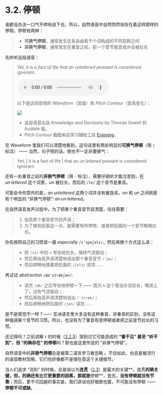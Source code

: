 # 3.2. 停顿

谁都没办法一口气不停地说下去，所以，自然语音中自然而然地存在着这样那样的停顿。停顿有两种：

>* **可换气停顿**，通常发生在各自由若干个词构成的不同意群之间
>* **非换气停顿**，通常发生在重音之前，前一个音节尾音或许会被拉长

先听听这段语音：

> *Yet, it is a fact of life that an unlettered peasant is considered ignorant.*
>
> <audio controls><source src="/audios/yet-it-is-a-fact-of-life.mp3" type="audio/mpeg">Your browser does not support the audio element.</source></audio>   
>
> 以下是这段音频的 *Waveform*（波谱）和 *Pitch Contour*（音高变化）：
>
> ![](/images/yet-it-is-a-fact-of-life.png)
>
> * 这段语音出自 *Knowledge and Decisions* by Thomas Sowell 的 Audible 版。
> * *Pitch Contour* 截图来自学习辅助工具 [Enjoying](https://github.com/xiaolai/everyone-can-use-english)。

在 Waveform 里我们可以清楚地看到，这句话里有两处明显的**可换气停顿**（用 `|` 标注） —— 当然，句子短的话，倒也不一定非要换气：

> Yet, | it is a fact of life | that an *un·lettered* peasant is considered ignorant.

还有一处重音之前的**非换气停顿**（用 `·` 标注），需要仔细听才能注意到，在 *un·lettered* 这个词里，*un* 被拉长，而后的 `/le/` 这个音节是重音。

可能会令你意外的是，*an unlettered* 这两个词并没有被连读，*an* 和 *un* 之间倒是有个明显的 “非换气停顿”: *an·un·lettered*。

在自然语音发声过程中，为了把某个重音音节说清楚，往往需要：

> 1. 抬高那个重音音节的声调；
> 2. 为了做到前面这一点，就需要有所停顿，或者把前面的一个音节略微拉长。

你先按照自己的习惯读一遍 *especially* `/ɪˈspeʃəlɪ/`，然后再换个方式这么读：

> * 把 `/ɪs/` 中的 `s` 夸张地拉长，保持气流振动；
> * 然后再抬高声调清楚地读出那个重音音节 `/ˈpe/`；
> * 而后顺畅地接着把后面的 `/ʃəlɪ/` 读完…… 

再试试 *abstraction* `/æbˈstrækʃən/`:

> * 读完 `/æb/` 之后夸张地停顿一下 —— 因为 `b` 这个音没办法拉长，嘴闭上了，没有气流振动；
> * 然后再抬高声调清楚地说出 `/ˈstræk/`；
> * 而后顺畅地把后面的 `/ʃən/` 读完……

是不是感觉不一样？—— 亚洲语言里大多没有这种重音、非重音的区别，没有这种强调某个音节的习惯。所以，也没有为了重音有意停顿或者把之前音节拉长的习惯。

还记得吗？之前讲解 `t` 的时候（[2.2.5](17-td#_2-2-5-1-省音)）提到过它可能造成的  **“看不见” 甚至 “听不到”，但 “的确存在” 的停顿**吗？那也是这里所说的 “非换气停顿”。

自然语音中的**非换气停顿**总是被第二语言学习者忽略 。不仅如此，也总是被流行的语音教材忽略，它们也好像都不是很在意这个关键细节。

当人们追求 “流利” 的时候，总是误以为**连贯**（[2.3](26-catenation)）是最大的关键**。连贯**的确关键，但，的确还有比它更重要的因素，那就是**停顿**，首先，**没有停顿就没有节奏**；而后，更不可回避的事实是，我们讲话也好唱歌也罢，不可能没有停顿 —— **停顿不可或缺**。